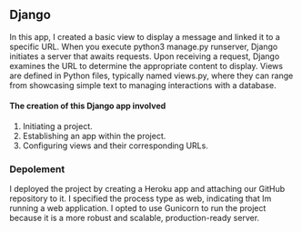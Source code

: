## Django 
In this app, I created a basic view to display a message and linked it to a specific URL. When you execute python3 manage.py runserver, Django initiates a server that awaits requests. Upon receiving a request, Django examines the URL to determine the appropriate content to display. Views are defined in Python files, typically named views.py, where they can range from showcasing simple text to managing interactions with a database.

#### The creation of this Django app involved
1. Initiating a project.
2. Establishing an app within the project.
3. Configuring views and their corresponding URLs.

### Depolement
I deployed the project by creating a Heroku app and attaching our GitHub repository to it. I specified the process type as web, indicating that Im running a web application. I opted to use Gunicorn to run the project because it is a more robust and scalable, production-ready server.

